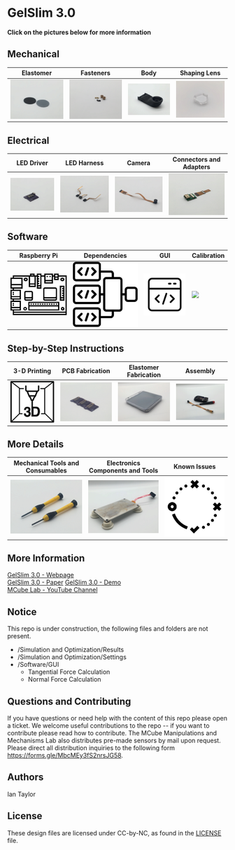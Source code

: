 # GelSlim 3.0

**Click on the pictures below for more information**

## Mechanical
| Elastomer | Fasteners | Body | Shaping Lens |
|---|---|---|---|
| <a href="  "><img src="src/images/mechanical/elastomer.JPG" width="270"></a>| <a href="  "><img src="src/images/mechanical/fasteners.JPG" width="270"></a>| <a href="  "><img src="src/images/mechanical/body.JPG" width="270"></a>| <a href="  "><img src="src/images/mechanical/shaping_lens.JPG" width="270"></a>| 

## Electrical
| LED Driver | LED Harness | Camera | Connectors and Adapters |
|---|---|---|---|
| <a href="  "><img src="src/images/electrical/led_driver.JPG" width="270"></a>| <a href="  "><img src="src/images/electrical/led_harness.JPG" width="270"></a>| <a href="  "><img src="src/images/electrical/camera.JPG" width="270"></a>| <a href="  "><img src="src/images/electrical/connectors_and_adapters.JPG" width="270"></a>| 

## Software
| Raspberry Pi | Dependencies | GUI | Calibration |
|---|---|---|---|
| <a href="  "><img src="src/images/software/raspberrypi_pcb.JPG" width="270"></a>| <a href="  "><img src="src/images/software/dependencies.JPG" width="270"></a>| <a href="  "><img src="src/images/software/gui.JPG" width="270"></a>| <a href="  "><img src="src/images/software/calibration.JPG" width="270"></a>| 

## Step-by-Step Instructions
| 3-D Printing  | PCB Fabrication | Elastomer Fabrication | Assembly |
|---|---|---|---|
| <a href="  "><img src="src/images/step_by_step/3d_printing.JPG" width="270"></a>| <a href="  "><img src="src/images/step_by_step/pcb.JPG" width="270"></a>| <a href="  "><img src="src/images/step_by_step/elastomer_fabrication.JPG" width="270"></a>| <a href="  "><img src="src/images/step_by_step/assembly.JPG" width="270"></a>| 

## More Details
| Mechanical Tools and Consumables | Electronics Components and Tools | Known Issues |
|---|---|---|
| <a href="  "><img src="src/images/more_details/screwdrivers.JPG" width="270"></a>| <a href="  "><img src="src/images/more_details/hot_plate.JPG" width="270"></a>| <a href="  "><img src="src/images/more_details/known_issues.JPG" width="270"></a>| 

## More Information
[GelSlim 3.0 - Webpage](https://ianhtaylor.net/gelslim-30)  
[GelSlim 3.0 - Paper](https://arxiv.org/abs/2103.12269)
[GelSlim 3.0 - Demo](https://www.youtube.com/watch?v=Y10XN9byO0g)  
[MCube Lab - YouTube Channel](https://www.youtube.com/channel/UCMYUWZTFWZjj7pUc3UPUjig)    

## Notice
This repo is under construction, the following files and folders are not present.
- /Simulation and Optimization/Results
- /Simulation and Optimization/Settings
- /Software/GUI 
  - Tangential Force Calculation
  - Normal Force Calculation

## Questions and Contributing
If you have questions or need help with the content of this repo please open a ticket. We welcome useful contributions to the repo -- if you want to contribute please read how to contribute. The MCube Manipulations and Mechanisms Lab also distributes pre-made sensors by mail upon request. Please direct all distribution inquiries to the following form https://forms.gle/MbcMEy3fS2nrsJG58.

## Authors
Ian Taylor

## License
These design files are licensed under CC-by-NC, as found in the [LICENSE](https://github.com/mcubelab/gelslim/blob/main/LICENSE) file.
